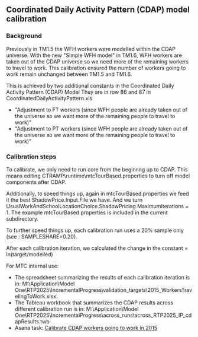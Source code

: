 ## Coordinated Daily Activity Pattern (CDAP) model calibration
### Background 

Previously in TM1.5 the WFH workers were modelled within the CDAP universe. With the new "Simple WFH model" in TM1.6, WFH workers are taken out of the CDAP universe so we need more of the remaining workers to travel to work. This calibration ensured the number of workers going to work remain unchanged between TM1.5 and TM1.6.
 
This is achieved by two additional constants in the Coordinated Daily Activity Pattern (CDAP) Model
They are in row 86 and 87 in CoordinatedDailyActivityPattern.xls
* "Adjustment to FT workers (since WFH people are already taken out of the universe so we want more of the remaining people to travel to work)"
* "Adjustment to PT workers (since WFH people are already taken out of the universe so we want more of the remaining people to travel to work)"

### Calibration steps 

To calibrate, we only need to run core from the beginnng up to CDAP. This means editing CTRAMP\runtime\mtcTourBased.properties to turn off model components after CDAP.
 
Additionally, to speed things up, again in mtcTourBased.properties we feed it the best ShadowPrice.Input.File we have. And we turn UsualWorkAndSchoolLocationChoice.ShadowPricing.MaximumIterations = 1. The example mtcTourBased.properties is included in the current subdirectory.

To further speed things up, each calibration run uses a 20% sample only (see : SAMPLESHARE=0.20).

After each calibration iteration, we calculated the change in the constant = ln(target/modelled) 

For MTC internal use: 
* The spreadsheet summarizing the results of each calibration iteration is in: M:\Application\Model One\RTP2025\IncrementalProgress\validation_targets\2015_WorkersTravelingToWork.xlsx.
* The Tableau workbook that summarizes the CDAP results across different calibration run is in: M:\Application\Model One\RTP2025\IncrementalProgress\across_runs\across_RTP2025_IP_cdapResults.twb
* Asana task: [Calibrate CDAP workers going to work in 2015](https://app.asana.com/0/0/1205704508591537/f)
